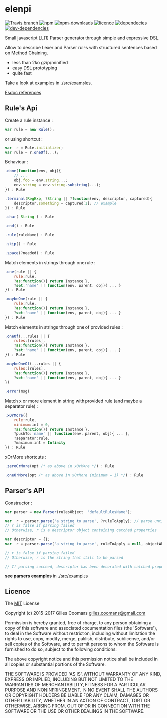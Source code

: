 # elenpi

[![Travis branch](https://img.shields.io/travis/nomocas/elenpi/master.svg)](https://travis-ci.org/nomocas/elenpi)
[![npm](https://img.shields.io/npm/v/elenpi.svg)]()
[![npm-downloads](https://img.shields.io/npm/dm/elenpi.svg)]()
[![licence](https://img.shields.io/npm/l/elenpi.svg)]()
[![dependecies](https://img.shields.io/david/nomocas/elenpi.svg)]()
[![dev-dependencies](https://img.shields.io/david/dev/nomocas/elenpi.svg)]()

Small javascript LL(1) Parser generator through simple and expressive DSL.

Allow to describe Lexer and Parser rules with structured sentences based on Method Chaining.

- less than 2ko gzip/minified
- easy DSL prototyping
- quite fast

Take a look at examples in [./src/examples](https://github.com/nomocas/elenpi/tree/master/src/examples).

[Esdoc references](https://doc.esdoc.org/github.com/nomocas/elenpi/)

## Rule's Api

Create a rule instance : 

```javascript
var rule = new Rule();
```

or using shortcut :

```javascript
var  r = Rule.initializer;
var rule = r.oneOf(...);
```

Behaviour : 

```javascript
.done(function(env, obj){
	// ...
	obj.foo = env.string...;
	env.string = env.string.substring(...);
}) : Rule
```

```javascript
.terminal(RegExp, ?String || ?function(env, descriptor, captured){
	descriptor.something = captured[1]; // example
}) : Rule
```

```javascript
.char( String ) : Rule
```

```javascript
.end() : Rule
```

```javascript
.rule(ruleName) : Rule
```

```javascript
.skip() : Rule
```

```javascript
.space(?needed) : Rule
```

Match elements in strings through one rule :

```javascript
.one(rule || { 
	rule:rule, 
	?as:function(){ return Instance }, 
	?set:'name' || function(env, parent, obj){ ... } 
}) : Rule
```

```javascript
.maybeOne(rule || { 
	rule:rule, 
	?as:function(){ return Instance }, 
	?set:'name' || function(env, parent, obj){ ... } 
}) : Rule
```

Match elements in strings through one of provided rules :

```javascript
.oneOf(...rules || { 
	rules:[rules], 
	?as:function(){ return Instance }, 
	?set:'name' || function(env, parent, obj){ ... } 
}) : Rule
```

```javascript
.maybeOneOf(...rules || {
	rules:[rules], 
	?as:function(){ return Instance }, 
	?set:'name' || function(env, parent, obj){ ... } 
})
```

```javascript
.error(msg)
```

Match x or more element in string with provided rule (and maybe a separator rule) :

```javascript
.xOrMore({ 
	rule:rule,
	minimum:int = 0,
	?as:function(){ return Instance }, 
	?pushTo:'name' || function(env, parent, obj){ ... },
	?separator:rule,
	?maximum:int = Infinity
}) : Rule
```

xOrMore shortcuts : 

```javascript
.zeroOrMore(opt /* as above in xOrMore */) : Rule
```

```javascript
.oneOrMore(opt /* as above in xOrMore (minimum = 1) */) : Rule
```


## Parser's API

Constructor :
```javascript
var parser = new Parser(rulesObject, 'defaultRulesName');
```


```javascript
var  r = parser.parse('a string to parse', ?ruleToApply); // parse until the end of string
// r is false if parsing failed
// Otherwise, r is a descriptor object containing catched properties
```


```javascript
var descriptor = {};
var  r = parser.parse('a string to parse', ruleToApply = null, objectWhereStoreTokens = null);

// r is false if parsing failed
// Otherwise, r is the string that still to be parsed

// If parsing succeed, descriptor has been decorated with catched properties
```

__see parsers examples__ in [./src/examples](https://github.com/nomocas/elenpi/tree/master/src/examples)

## Licence

The [MIT](http://opensource.org/licenses/MIT) License

Copyright (c) 2015-2017 Gilles Coomans <gilles.coomans@gmail.com>

Permission is hereby granted, free of charge, to any person obtaining a copy of this software and associated documentation files (the 'Software'), to deal in the Software without restriction, including without limitation the rights to use, copy, modify, merge, publish, distribute, sublicense, and/or sell copies of the Software, and to permit persons to whom the Software is furnished to do so, subject to the following conditions:

The above copyright notice and this permission notice shall be included in all copies or substantial portions of the Software.

THE SOFTWARE IS PROVIDED 'AS IS', WITHOUT WARRANTY OF ANY KIND, EXPRESS OR IMPLIED, INCLUDING BUT NOT LIMITED TO THE WARRANTIES OF MERCHANTABILITY, FITNESS FOR A PARTICULAR PURPOSE AND NONINFRINGEMENT. IN NO EVENT SHALL THE AUTHORS OR COPYRIGHT HOLDERS BE LIABLE FOR ANY CLAIM, DAMAGES OR OTHER LIABILITY, WHETHER IN AN ACTION OF CONTRACT, TORT OR OTHERWISE, ARISING FROM, OUT OF OR IN CONNECTION WITH THE SOFTWARE OR THE USE OR OTHER DEALINGS IN THE SOFTWARE.
